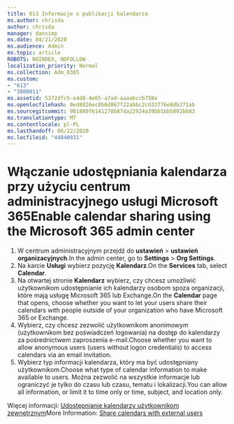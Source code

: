 ```yaml
---
title: 613 Informacje o publikacji kalendarza
ms.author: chrisda
author: chrisda
manager: dansimp
ms.date: 04/21/2020
ms.audience: Admin
ms.topic: article
ROBOTS: NOINDEX, NOFOLLOW
localization_priority: Normal
ms.collection: Adm_O365
ms.custom:
- "613"
- "3800011"
ms.assetid: 5372dfc5-e4d8-4e65-a7ad-aaaabccb758e
ms.openlocfilehash: 0ed8826ec8b6d867f22abbc2cd33776e8db271ab
ms.sourcegitcommit: 981880f6141278b87da22924a39bb1bb5892bb83
ms.translationtype: MT
ms.contentlocale: pl-PL
ms.lasthandoff: 06/22/2020
ms.locfileid: "44840931"
---
```

# <a name="enable-calendar-sharing-using-the-microsoft-365-admin-center"></a><span data-ttu-id="44f41-102">Włączanie udostępniania kalendarza przy użyciu centrum administracyjnego usługi Microsoft 365</span><span class="sxs-lookup"><span data-stu-id="44f41-102">Enable calendar sharing using the Microsoft 365 admin center</span></span>

1. <span data-ttu-id="44f41-103">W centrum administracyjnym przejdź do **ustawień**   >   **ustawień organizacyjnych**.</span><span class="sxs-lookup"><span data-stu-id="44f41-103">In the admin center, go to  **Settings**  >  **Org Settings**.</span></span>
2. <span data-ttu-id="44f41-104">Na karcie **Usługi** wybierz pozycję **Kalendarz**.</span><span class="sxs-lookup"><span data-stu-id="44f41-104">On the  **Services**  tab, select  **Calendar**.</span></span>
3. <span data-ttu-id="44f41-105">Na otwartej stronie **Kalendarz** wybierz, czy chcesz umożliwić użytkownikom udostępnianie ich kalendarzy osobom spoza organizacji, które mają usługę Microsoft 365 lub Exchange.</span><span class="sxs-lookup"><span data-stu-id="44f41-105">On the  **Calendar**  page that opens, choose whether you want to let your users share their calendars with people outside of your organization who have Microsoft 365 or Exchange.</span></span>
4. <span data-ttu-id="44f41-106">Wybierz, czy chcesz zezwolić użytkownikom anonimowym (użytkownikom bez poświadczeń logowania) na dostęp do kalendarzy za pośrednictwem zaproszenia e-mail.</span><span class="sxs-lookup"><span data-stu-id="44f41-106">Choose whether you want to allow anonymous users (users without logon credentials) to access calendars via an email invitation.</span></span>
5. <span data-ttu-id="44f41-107">Wybierz typ informacji kalendarza, który ma być udostępniany użytkownikom.</span><span class="sxs-lookup"><span data-stu-id="44f41-107">Choose what type of calendar information to make available to users.</span></span> <span data-ttu-id="44f41-108">Można zezwolić na wszystkie informacje lub ograniczyć je tylko do czasu lub czasu, tematu i lokalizacji.</span><span class="sxs-lookup"><span data-stu-id="44f41-108">You can allow all information, or limit it to time only or time, subject, and location only.</span></span>

<span data-ttu-id="44f41-109">Więcej informacji: [Udostępnianie kalendarzy użytkownikom zewnętrznym](https://docs.microsoft.com/microsoft-365/admin/manage/share-calendars-with-external-users)</span><span class="sxs-lookup"><span data-stu-id="44f41-109">More Information: [Share calendars with external users](https://docs.microsoft.com/microsoft-365/admin/manage/share-calendars-with-external-users)</span></span>
